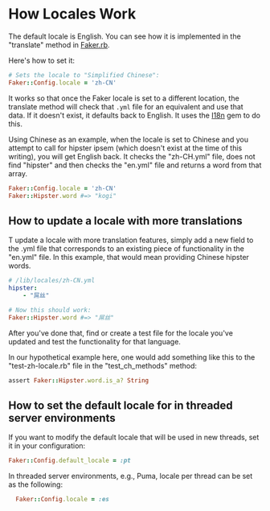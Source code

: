 # How Locales Work

The default locale is English. You can see how it is implemented in the "translate" method in [Faker.rb](/lib/faker.rb).

Here's how to set it:

```ruby
# Sets the locale to "Simplified Chinese":
Faker::Config.locale = 'zh-CN'
```

It works so that once the Faker locale is set to a different location, the translate method will check that `.yml` file for an equivalent and use that data. If it doesn't exist, it defaults back to English. It uses the [I18n](https://github.com/ruby-i18n/i18n) gem to do this.

Using Chinese as an example, when the locale is set to Chinese and you attempt to call for hipster ipsem (which doesn't exist at the time of this writing), you will get English back. It checks the "zh-CH.yml" file, does not find "hipster" and then checks the "en.yml" file and returns a word from that array.

```ruby
Faker::Config.locale = 'zh-CN'
Faker::Hipster.word #=> "kogi"
```

## How to update a locale with more translations

T update a locale with more translation features, simply add a new field to the .yml file that corresponds to an existing piece of functionality in the "en.yml" file. In this example, that would mean providing Chinese hipster words.

```yaml
# /lib/locales/zh-CN.yml
hipster:
    - "屌丝"
```

```ruby
# Now this should work:
Faker::Hipster.word #=> "屌丝"
```

After you've done that, find or create a test file for the locale you've updated and test the functionality for that language.

In our hypothetical example here, one would add something like this to the "test-zh-locale.rb" file in the "test_ch_methods" method:

```ruby
assert Faker::Hipster.word.is_a? String
```

## How to set the default locale for in threaded server environments

If you want to modify the default locale that will be used in new threads, set it in your configuration:

```ruby
Faker::Config.default_locale = :pt
```

In threaded server environments, e.g., Puma, locale per thread can be set as the following:

```ruby
  Faker::Config.locale = :es
```
